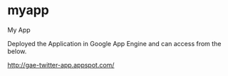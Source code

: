 # myapp
My App

Deployed the Application in Google App Engine and can access from the below.

http://gae-twitter-app.appspot.com/
